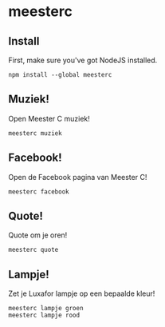 # meesterc

## Install

First, make sure you've got NodeJS installed.

```
npm install --global meesterc
```

## Muziek!

Open Meester C muziek!

```
meesterc muziek
```

## Facebook!

Open de Facebook pagina van Meester C!

```
meesterc facebook
```

## Quote!

Quote om je oren!

```
meesterc quote
```

## Lampje!

Zet je Luxafor lampje op een bepaalde kleur!

```
meesterc lampje groen
meesterc lampje rood
```
